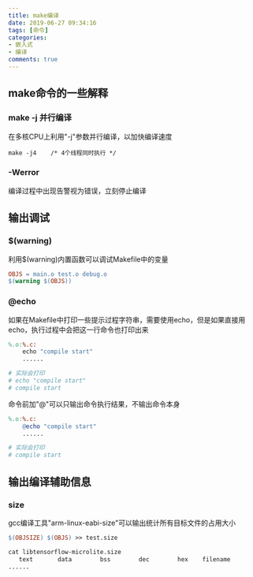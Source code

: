 ```yaml
---
title: make编译
date: 2019-06-27 09:34:16
tags: [命令]
categories:
- 嵌入式
- 编译
comments: true
---
```


## make命令的一些解释

### make -j 并行编译

在多核CPU上利用"-j"参数并行编译，以加快编译速度

```shell
make -j4    /* 4个线程同时执行 */
```

### -Werror

编译过程中出现告警视为错误，立刻停止编译

## 输出调试

### $(warning)

利用$(warning)内置函数可以调试Makefile中的变量

```makefile
OBJS = main.o test.o debug.o
$(warning $(OBJS))
```

### @echo

如果在Makefile中打印一些提示过程字符串，需要使用echo，但是如果直接用echo，执行过程中会把这一行命令也打印出来

```makefile
%.o:%.c:
    echo "compile start"
    ......

# 实际会打印
# echo "compile start"
# compile start
```

命令前加"@"可以只输出命令执行结果，不输出命令本身

```makefile
%.o:%.c:
    @echo "compile start"
    ......

# 实际会打印
# compile start
```

## 输出编译辅助信息

### size

gcc编译工具"arm-linux-eabi-size"可以输出统计所有目标文件的占用大小

```makefile
$(OBJSIZE) $(OBJS) >> test.size

cat libtensorflow-microlite.size 
   text       data        bss        dec        hex    filename
......
```


